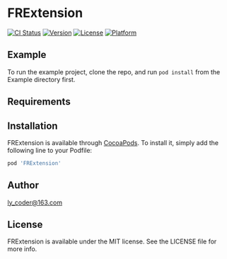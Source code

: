 # FRExtension

[![CI Status](https://img.shields.io/travis/ly_coder@163.com/FRExtension.svg?style=flat)](https://travis-ci.org/ly_coder@163.com/FRExtension)
[![Version](https://img.shields.io/cocoapods/v/FRExtension.svg?style=flat)](https://cocoapods.org/pods/FRExtension)
[![License](https://img.shields.io/cocoapods/l/FRExtension.svg?style=flat)](https://cocoapods.org/pods/FRExtension)
[![Platform](https://img.shields.io/cocoapods/p/FRExtension.svg?style=flat)](https://cocoapods.org/pods/FRExtension)

## Example

To run the example project, clone the repo, and run `pod install` from the Example directory first.

## Requirements

## Installation

FRExtension is available through [CocoaPods](https://cocoapods.org). To install
it, simply add the following line to your Podfile:

```ruby
pod 'FRExtension'
```

## Author

ly_coder@163.com

## License

FRExtension is available under the MIT license. See the LICENSE file for more info.
